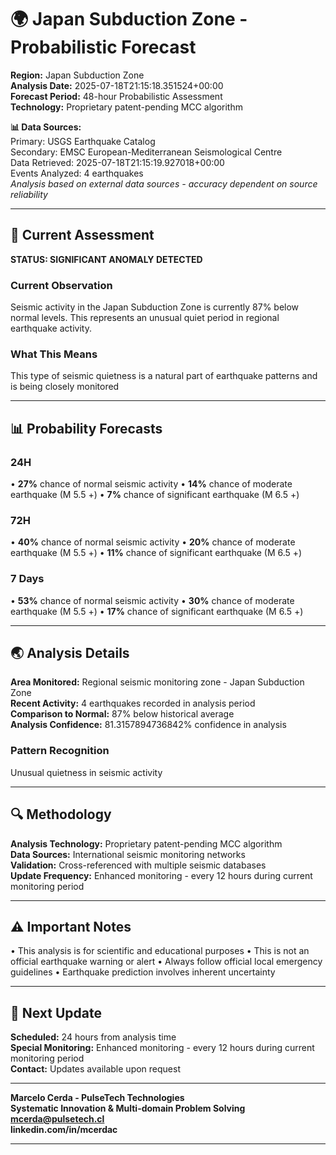 # 🌍 Japan Subduction Zone - Probabilistic Forecast

**Region:** Japan Subduction Zone  
**Analysis Date:** 2025-07-18T21:15:18.351524+00:00  
**Forecast Period:** 48-hour Probabilistic Assessment  
**Technology:** Proprietary patent-pending MCC algorithm  

**📊 Data Sources:**  
Primary: USGS Earthquake Catalog  
Secondary: EMSC European-Mediterranean Seismological Centre  
Data Retrieved: 2025-07-18T21:15:19.927018+00:00  
Events Analyzed: 4 earthquakes  
*Analysis based on external data sources - accuracy dependent on source reliability*

---

## 🎯 Current Assessment

**STATUS: SIGNIFICANT ANOMALY DETECTED**

### Current Observation
Seismic activity in the Japan Subduction Zone is currently 87% below normal levels. This represents an unusual quiet period in regional earthquake activity.

### What This Means
This type of seismic quietness is a natural part of earthquake patterns and is being closely monitored

---

## 📊 Probability Forecasts

### 24H
• **27%** chance of normal seismic activity
• **14%** chance of moderate earthquake (M 5.5 +)
• **7%** chance of significant earthquake (M 6.5 +)

### 72H
• **40%** chance of normal seismic activity
• **20%** chance of moderate earthquake (M 5.5 +)
• **11%** chance of significant earthquake (M 6.5 +)

### 7 Days
• **53%** chance of normal seismic activity
• **30%** chance of moderate earthquake (M 5.5 +)
• **17%** chance of significant earthquake (M 6.5 +)

---

## 🌏 Analysis Details
**Area Monitored:** Regional seismic monitoring zone - Japan Subduction Zone  
**Recent Activity:** 4 earthquakes recorded in analysis period  
**Comparison to Normal:** 87% below historical average  
**Analysis Confidence:** 81.3157894736842% confidence in analysis  

### Pattern Recognition
Unusual quietness in seismic activity

---

## 🔍 Methodology
**Analysis Technology:** Proprietary patent-pending MCC algorithm  
**Data Sources:** International seismic monitoring networks  
**Validation:** Cross-referenced with multiple seismic databases  
**Update Frequency:** Enhanced monitoring - every 12 hours during current monitoring period  

---

## ⚠️ Important Notes
• This analysis is for scientific and educational purposes
• This is not an official earthquake warning or alert
• Always follow official local emergency guidelines
• Earthquake prediction involves inherent uncertainty

---

## 📅 Next Update
**Scheduled:** 24 hours from analysis time  
**Special Monitoring:** Enhanced monitoring - every 12 hours during current monitoring period  
**Contact:** Updates available upon request  

---

**Marcelo Cerda - PulseTech Technologies**  
**Systematic Innovation & Multi-domain Problem Solving**  
**mcerda@pulsetech.cl**  
**linkedin.com/in/mcerdac**

---
